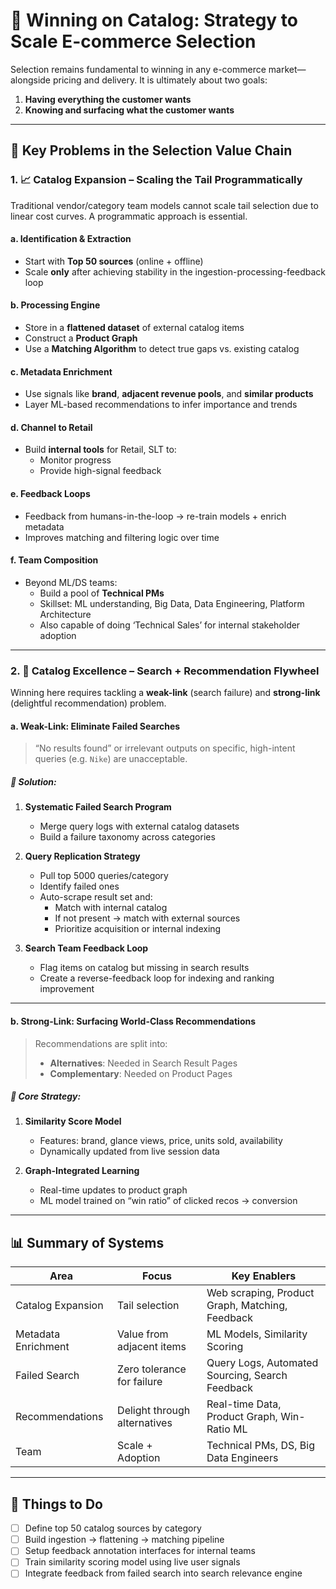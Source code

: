 # 🛒 Winning on Catalog: Strategy to Scale E-commerce Selection

Selection remains fundamental to winning in any e-commerce market—alongside pricing and delivery. It is ultimately about two goals:

1. **Having everything the customer wants**
2. **Knowing and surfacing what the customer wants**

---

## 🔗 Key Problems in the Selection Value Chain

### 1. 📈 Catalog Expansion – Scaling the Tail Programmatically

Traditional vendor/category team models cannot scale tail selection due to linear cost curves. A programmatic approach is essential.

#### a. Identification & Extraction
- Start with **Top 50 sources** (online + offline)
- Scale **only** after achieving stability in the ingestion-processing-feedback loop

#### b. Processing Engine
- Store in a **flattened dataset** of external catalog items
- Construct a **Product Graph**
- Use a **Matching Algorithm** to detect true gaps vs. existing catalog

#### c. Metadata Enrichment
- Use signals like **brand**, **adjacent revenue pools**, and **similar products**
- Layer ML-based recommendations to infer importance and trends

#### d. Channel to Retail
- Build **internal tools** for Retail, SLT to:
  - Monitor progress
  - Provide high-signal feedback

#### e. Feedback Loops
- Feedback from humans-in-the-loop → re-train models + enrich metadata
- Improves matching and filtering logic over time

#### f. Team Composition
- Beyond ML/DS teams:
  - Build a pool of **Technical PMs**
  - Skillset: ML understanding, Big Data, Data Engineering, Platform Architecture
  - Also capable of doing ‘Technical Sales’ for internal stakeholder adoption

---

### 2. 🧠 Catalog Excellence – Search + Recommendation Flywheel

Winning here requires tackling a **weak-link** (search failure) and **strong-link** (delightful recommendation) problem.

#### a. Weak-Link: Eliminate Failed Searches

> “No results found” or irrelevant outputs on specific, high-intent queries (e.g. `Nike`) are unacceptable.

##### 📌 Solution:

1. **Systematic Failed Search Program**
   - Merge query logs with external catalog datasets
   - Build a failure taxonomy across categories

2. **Query Replication Strategy**
   - Pull top 5000 queries/category
   - Identify failed ones
   - Auto-scrape result set and:
     - Match with internal catalog
     - If not present → match with external sources
     - Prioritize acquisition or internal indexing

3. **Search Team Feedback Loop**
   - Flag items on catalog but missing in search results
   - Create a reverse-feedback loop for indexing and ranking improvement

---

#### b. Strong-Link: Surfacing World-Class Recommendations

> Recommendations are split into:
> - **Alternatives**: Needed in Search Result Pages
> - **Complementary**: Needed on Product Pages

##### 📌 Core Strategy:

1. **Similarity Score Model**
   - Features: brand, glance views, price, units sold, availability
   - Dynamically updated from live session data

2. **Graph-Integrated Learning**
   - Real-time updates to product graph
   - ML model trained on “win ratio” of clicked recos → conversion

---

## 📊 Summary of Systems

| Area               | Focus                          | Key Enablers                                   |
|--------------------|-------------------------------|------------------------------------------------|
| Catalog Expansion  | Tail selection                | Web scraping, Product Graph, Matching, Feedback |
| Metadata Enrichment| Value from adjacent items     | ML Models, Similarity Scoring                   |
| Failed Search      | Zero tolerance for failure    | Query Logs, Automated Sourcing, Search Feedback|
| Recommendations    | Delight through alternatives  | Real-time Data, Product Graph, Win-Ratio ML     |
| Team               | Scale + Adoption              | Technical PMs, DS, Big Data Engineers           |

---

## 📎 Things to Do

- [ ] Define top 50 catalog sources by category
- [ ] Build ingestion → flattening → matching pipeline
- [ ] Setup feedback annotation interfaces for internal teams
- [ ] Train similarity scoring model using live user signals
- [ ] Integrate feedback from failed search into search relevance engine
